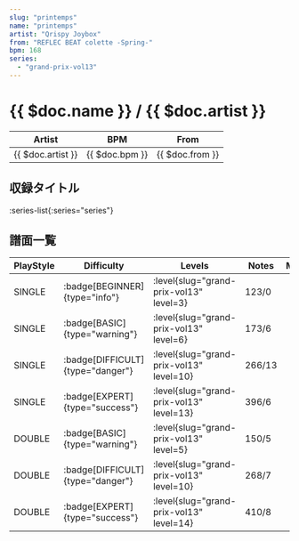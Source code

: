 ```yaml
---
slug: "printemps"
name: "printemps"
artist: "Qrispy Joybox"
from: "REFLEC BEAT colette -Spring-"
bpm: 168
series:
  - "grand-prix-vol13"
---
```


# {{ $doc.name }} / {{ $doc.artist }}

|Artist|BPM|From|
|------|---|----|
|{{ $doc.artist }}|{{ $doc.bpm }}|{{ $doc.from }}|

## 収録タイトル

:series-list{:series="series"}

## 譜面一覧

|PlayStyle|Difficulty|Levels|Notes|Movie|
|---------|----------|------|-----|-----|
|SINGLE| :badge[BEGINNER]{type="info"}|<div class="field is-grouped is-grouped-multiline"> :level{slug="grand-prix-vol13" level=3}</div>|123/0||
|SINGLE| :badge[BASIC]{type="warning"}|<div class="field is-grouped is-grouped-multiline"> :level{slug="grand-prix-vol13" level=6}</div>|173/6||
|SINGLE| :badge[DIFFICULT]{type="danger"}|<div class="field is-grouped is-grouped-multiline"> :level{slug="grand-prix-vol13" level=10}</div>|266/13||
|SINGLE| :badge[EXPERT]{type="success"}|<div class="field is-grouped is-grouped-multiline"> :level{slug="grand-prix-vol13" level=13}</div>|396/6||
|DOUBLE| :badge[BASIC]{type="warning"}|<div class="field is-grouped is-grouped-multiline"> :level{slug="grand-prix-vol13" level=5}</div>|150/5||
|DOUBLE| :badge[DIFFICULT]{type="danger"}|<div class="field is-grouped is-grouped-multiline"> :level{slug="grand-prix-vol13" level=10}</div>|268/7||
|DOUBLE| :badge[EXPERT]{type="success"}|<div class="field is-grouped is-grouped-multiline"> :level{slug="grand-prix-vol13" level=14}</div>|410/8||
